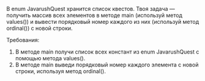
В enum JavarushQuest хранится список квестов. Твоя задача &mdash; получить массив всех элементов в методе main (используй метод values()) и вывести порядковый
номер каждого из них (используй метод ordinal()) с новой строки.


Требования:
1.	В методе main получи список всех констант из enum JavarushQuest с помощью метода values().
2.	В методе main выведи порядковый номер каждого элемента с новой строки, используя метод ordinal().


